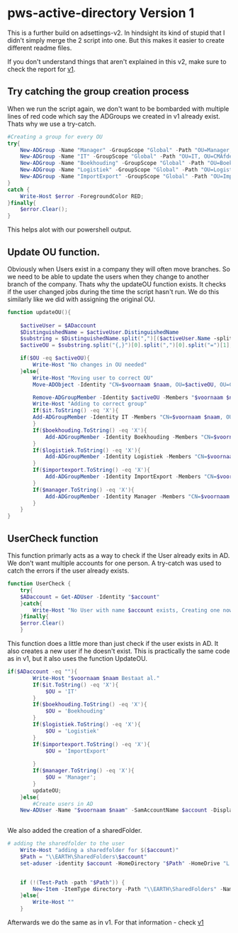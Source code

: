 # pws-active-directory Version 1

This is a further build on adsettings-v2. In hindsight its kind of stupid that I didn't simply merge the 2 script into one. But this makes it easier to create different readme files.

If you don't understand things that aren't explained in this v2, make sure to check the report for [v1](report-v1.md).

## Try catching the group creation process

When we run the script again, we don't want to be bombarded with multiple lines of red code which say the ADGroups we created in v1 already exist. Thats why we use a try-catch.

```ps1
#Creating a group for every OU
try{
    New-ADGroup -Name "Manager" -GroupScope "Global" -Path "OU=Manager, OU=CMAfdelingen, DC=$DC, DC=local"
    New-ADGroup -Name "IT" -GroupScope "Global" -Path "OU=IT, OU=CMAfdelingen, DC=$DC, DC=local"
    New-ADGroup -Name "Boekhouding" -GroupScope "Global" -Path "OU=Boekhouding, OU=CMAfdelingen, DC=$DC, DC=local"
    New-ADGroup -Name "Logistiek" -GroupScope "Global" -Path "OU=Logistiek, OU=CMAfdelingen, DC=$DC, DC=local"
    New-ADGroup -Name "ImportExport" -GroupScope "Global" -Path "OU=ImportExport, OU=CMAfdelingen, DC=$DC, DC=local"
}
catch {
    Write-Host $error -ForegroundColor RED;
}finally{
    $error.Clear();
}
```

This helps alot with our powershell output.

## Update OU function.

Obviously when Users exist in a company they will often move branches. So we need to be able to update the users when they change to another branch of the company. Thats why the updateOU function exists. It checks if the user changed jobs during the time the script hasn't run. We do this similarly like we did with assigning the original OU.

```ps1
function updateOU(){
    
    $activeUser = $ADaccount
    $DistinguishedName = $activeUser.DistinguishedName
    $substring = $DistinguishedName.split(",")[($activeUser.Name -split ',').count..($DistinguishedName.split(",").Length+1)] -join(",");
    $activeOU = $substring.split("{,}")[0].split(",")[0].split("=")[1];

    if($OU -eq $activeOU){
        Write-Host "No changes in OU needed"
    }else{
        Write-Host "Moving user to correct OU"
        Move-ADObject -Identity "CN=$voornaam $naam, OU=$activeOU, OU=CMAfdelingen, DC=$DC, DC=local" -TargetPath "OU=$OU, OU=CMAfdelingen, DC=$DC, DC=local"

        Remove-ADGroupMember -Identity $activeOU -Members "$voornaam $naam"
        Write-Host "Adding to correct group"
        If($it.ToString() -eq 'X'){
        Add-ADGroupMember -Identity IT -Members "CN=$voornaam $naam, OU=$OU, OU=CMAfdelingen, DC=$DC, DC=local";
        }
        If($boekhouding.ToString() -eq 'X'){
            Add-ADGroupMember -Identity Boekhouding -Members "CN=$voornaam $naam, OU=$OU, OU=CMAfdelingen, DC=$DC, DC=local";
        }
        If($logistiek.ToString() -eq 'X'){
            Add-ADGroupMember -Identity Logistiek -Members "CN=$voornaam $naam, OU=$OU, OU=CMAfdelingen, DC=$DC, DC=local";
        }
        If($importexport.ToString() -eq 'X'){
            Add-ADGroupMember -Identity ImportExport -Members "CN=$voornaam $naam, OU=$OU, OU=CMAfdelingen, DC=$DC, DC=local"; 
        }
        If($manager.ToString() -eq 'X'){
            Add-ADGroupMember -Identity Manager -Members "CN=$voornaam $naam, OU=$OU, OU=CMAfdelingen, DC=$DC, DC=local";
        }
    }
}
```

## UserCheck function

This function primarly acts as a way to check if the User already exits in AD. We don't want multiple accounts for one person. A try-catch was used to catch the errors if the user already exists. 

```ps1
function UserCheck {
    try{
    $ADaccount = Get-ADUser -Identity "$account"
    }catch{
        Write-Host "No User with name $account exists, Creating one now"
    }finally{
    $error.Clear()
    }
```

This function does a little more than just check if the user exists in AD. It also creates a new user if he doesn't exist. This is practically the same code as in v1, but it also uses the function UpdateOU.

```ps1
if($ADaccount -eq ""){
        Write-Host "$voornaam $naam Bestaat al."
        If($it.ToString() -eq 'X'){
            $OU = 'IT'
        }
        If($boekhouding.ToString() -eq 'X'){
            $OU = 'Boekhouding'
        }
        If($logistiek.ToString() -eq 'X'){
            $OU = 'Logistiek'
        }
        If($importexport.ToString() -eq 'X'){
            $OU = 'ImportExport'
          
        }
        If($manager.ToString() -eq 'X'){
            $OU = 'Manager';
        }
        updateOU;
    }else{
        #Create users in AD
    New-ADUser -Name "$voornaam $naam" -SamAccountName $account -DisplayName "$voornaam $naam" -UserPrincipalName "$account" -AccountPassword $secpasswd -GivenName "$voornaam" -Surname "$naam" -Enabled $true -HomeDrive "L:"
    
```

We also added the creation of a sharedFolder. 

```ps1
# adding the sharedfolder to the user
    Write-Host "adding a sharedfolder for $($account)"
    $Path = "\\EARTH\SharedFolders\$account"
    set-aduser -identity $account -HomeDirectory "$Path" -HomeDrive "L:"


    if (!(Test-Path -path "$Path")) {
        New-Item -ItemType directory -Path "\\EARTH\SharedFolders" -Name "$account"
    }else{
        Write-Host ""
    }

```

Afterwards we do the same as in v1. For that information - check [v1](report-v1.md)

